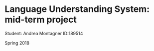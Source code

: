 # Language Understanding System: mid-term project

Student: Andrea Montagner  ID:189514

Spring 2018

